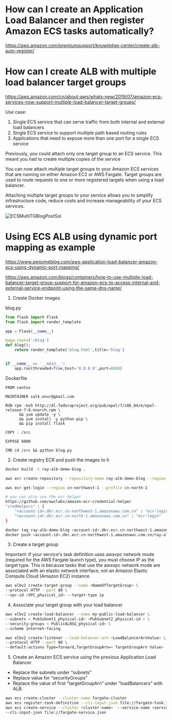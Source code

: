 # How can I create an Application Load Balancer and then register Amazon ECS tasks automatically?

https://aws.amazon.com/premiumsupport/knowledge-center/create-alb-auto-register/

# How can I create ALB with multiple load balancer target groups

https://aws.amazon.com/cn/about-aws/whats-new/2019/07/amazon-ecs-services-now-support-multiple-load-balancer-target-groups/

Use case:
1. Single ECS service that can serve traffic from both internal and external load balancers 
2. Single ECS service to support multiple path based routing rules
3. Applications that need to expose more than one port for a single ECS service

Previously, you could attach only one target group to an ECS service. This meant you had to create multiple copies of the service 

You can now attach multiple target groups to your Amazon ECS services that are running on either Amazon EC2 or AWS Fargate. Target groups are used to route requests to one or more registered targets when using a load balancer. 

Attaching multiple target groups to your service allows you to simplify infrastructure code, reduce costs and increase manageability of your ECS services.

![ECSMultiTGBlogPostSol](ECSMultiTGBlogPostSol.jpg)

# Using ECS ALB using dynamic port mapping as example

https://www.awsomeblog.com/aws-application-load-balancer-amazon-ecs-using-dynamic-port-mapping/

https://aws.amazon.com/blogs/containers/how-to-use-multiple-load-balancer-target-group-support-for-amazon-ecs-to-access-internal-and-external-service-endpoint-using-the-same-dns-name/

1. Create Docker images

blog.py

```python
from flask import Flask
from flask import render_template

app = Flask(__name__)

@app.route('/blog')
def blog():
    return render_template('blog.html',title='blog')


if __name__ == '__main__':
    app.run(threaded=True,host='0.0.0.0',port=8080)
```

Dockerfile

```
FROM centos

MAINTAINER salk.onur@gmail.com

RUN rpm -Uvh http://dl.fedoraproject.org/pub/epel/7/x86_64/e/epel-release-7-8.noarch.rpm \
      && yum update -y \
      && yum install -y python-pip \
      && pip install flask

COPY . /src

EXPOSE 8080

CMD cd /src && python blog.py
```

2. Create registry ECR and push the images to it
```bash
docker build -t ray-alb-demo-blog .

aws ecr create-repository --repository-name ray-alb-demo-blog --region cn-northwest-1

aws ecr get-login --region cn-northwest-1 --profile cn-north-1

# you can also use the ecr helper
https://github.com/awslabs/amazon-ecr-credential-helper
"credHelpers" : {
    "<account-id>.dkr.ecr.cn-northwest-1.amazonaws.com.cn" : "ecr-login",
    "<account-id>.dkr.ecr.cn-north-1.amazonaws.com.cn" : "ecr-login"
}

docker tag ray-alb-demo-blog <account-id>.dkr.ecr.cn-northwest-1.amazonaws.com.cn/ray-alb-demo-blog
docker push <account-id>.dkr.ecr.cn-northwest-1.amazonaws.com.cn/ray-alb-demo-blog
```

3. Create a target group

Important: If your service's task definition uses awsvpc network mode (required for the AWS Fargate launch type), you must choose IP as the target type. This is because tasks that use the awsvpc network mode are associated with an elastic network interface, not an Amazon Elastic Compute Cloud (Amazon EC2) instance.

```bash
aws elbv2 create-target-group --name <NameOfTargetGroup> \
--protocol HTTP --port 80 \
--vpc-id <VPC_physical_id> --target-type ip
```

4. Associate your target group with your load balancer
```bash
aws elbv2 create-load-balancer --name my-public-load-balancer \
--subnets < PubSubnet1_physical-id> <PubSubnet2_physical-id > \
--security-groups < PublicALBSG_physical-id> \
--scheme internet-facing

aws elbv2 create-listener --load-balancer-arn <LoadBalancerArnValue> \
--protocol HTTP --port 80 \
--default-actions Type=forward,TargetGroupArn=< TargetGroupArn Value>

```

5.  Create an Amazon ECS service using the previous Application Load Balancer

- Replace the subnets under “subnets”
- Replace value for “securityGroups”
- Replace the value of first “targetGroupArn” under “loadBalancers” with ALB. 


```bash
aws ecs create-cluster --cluster-name fargate-cluster
aws ecs register-task-definition --cli-input-json file://fargate-task.json
aws ecs create-service --cluster <cluster-name>  --service-name <service-name>  \
--cli-input-json file://fargate-service.json

```




